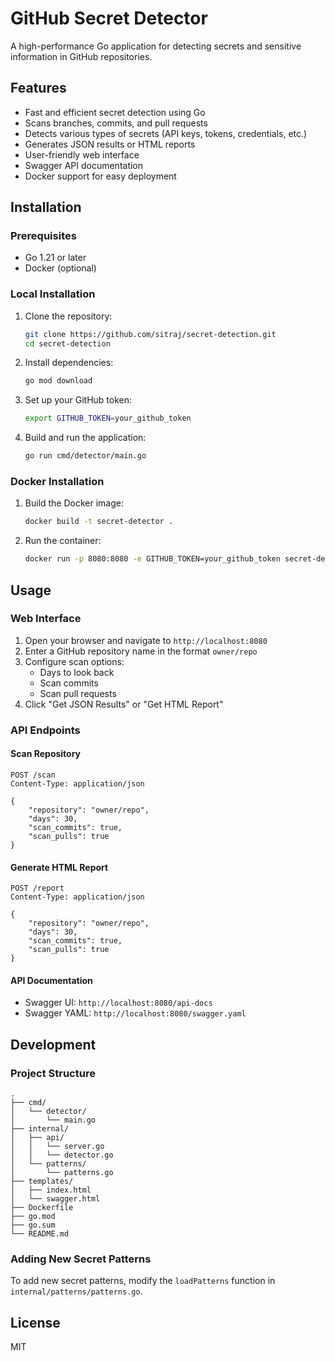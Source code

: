 # GitHub Secret Detector

A high-performance Go application for detecting secrets and sensitive information in GitHub repositories.

## Features

- Fast and efficient secret detection using Go
- Scans branches, commits, and pull requests
- Detects various types of secrets (API keys, tokens, credentials, etc.)
- Generates JSON results or HTML reports
- User-friendly web interface
- Swagger API documentation
- Docker support for easy deployment

## Installation

### Prerequisites

- Go 1.21 or later
- Docker (optional)

### Local Installation

1. Clone the repository:
   ```bash
   git clone https://github.com/sitraj/secret-detection.git
   cd secret-detection
   ```

2. Install dependencies:
   ```bash
   go mod download
   ```

3. Set up your GitHub token:
   ```bash
   export GITHUB_TOKEN=your_github_token
   ```

4. Build and run the application:
   ```bash
   go run cmd/detector/main.go
   ```

### Docker Installation

1. Build the Docker image:
   ```bash
   docker build -t secret-detector .
   ```

2. Run the container:
   ```bash
   docker run -p 8080:8080 -e GITHUB_TOKEN=your_github_token secret-detector
   ```

## Usage

### Web Interface

1. Open your browser and navigate to `http://localhost:8080`
2. Enter a GitHub repository name in the format `owner/repo`
3. Configure scan options:
   - Days to look back
   - Scan commits
   - Scan pull requests
4. Click "Get JSON Results" or "Get HTML Report"

### API Endpoints

#### Scan Repository
```http
POST /scan
Content-Type: application/json

{
    "repository": "owner/repo",
    "days": 30,
    "scan_commits": true,
    "scan_pulls": true
}
```

#### Generate HTML Report
```http
POST /report
Content-Type: application/json

{
    "repository": "owner/repo",
    "days": 30,
    "scan_commits": true,
    "scan_pulls": true
}
```

#### API Documentation
- Swagger UI: `http://localhost:8080/api-docs`
- Swagger YAML: `http://localhost:8080/swagger.yaml`

## Development

### Project Structure

```
.
├── cmd/
│   └── detector/
│       └── main.go
├── internal/
│   ├── api/
│   │   └── server.go
│   │   └── detector.go
│   └── patterns/
│       └── patterns.go
├── templates/
│   ├── index.html
│   └── swagger.html
├── Dockerfile
├── go.mod
├── go.sum
└── README.md
```

### Adding New Secret Patterns

To add new secret patterns, modify the `loadPatterns` function in `internal/patterns/patterns.go`.

## License

MIT 